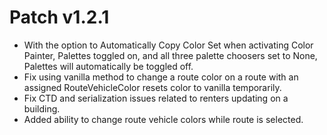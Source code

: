 ﻿# Patch v1.2.1
* With the option to Automatically Copy Color Set when activating Color Painter, Palettes toggled on, and all three palette choosers set to None, Palettes will automatically be toggled off.
* Fix using vanilla method to change a route color on a route with an assigned RouteVehicleColor resets color to vanilla temporarily.
* Fix CTD and serialization issues related to renters updating on a building.
* Added ability to change route vehicle colors while route is selected.